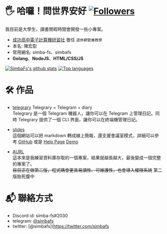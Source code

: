 # 🖐️ 哈囉！問世界安好  [![Followers](https://img.shields.io/github/followers/simba-fs?style=flat-square)](https://github.com/simba-fs)
我目前是大學生，讀書閒暇時間會開發一些小專案。  
- [成功高中電子計算機研習社](https://ckcsc.net) 擔任 `退休網管兼教學`  
- 本名: 陳宏彰
- 常用網名: simba-fs、simbafs
- **Golang**、**NodeJS**、**HTML/CSS/JS**

[![SimbaFs's github stats](https://github-readme-stats.vercel.app/api?username=simba-fs&show_icons=true)](https://github.com/simba-fs)
[![Top languages](https://github-readme-stats.vercel.app/api/top-langs?username=simba-fs&show_icons=true&locale=en&layout=compact)](https://github.com/simba-fs)

# 🛠 作品
- [telegrary](https://github.com/simba-fs/telegrary)
Telegrary = Telegram + diary  
Telegrary 是一個 Telegram 機器人，讓你可以在 Telegram 上管理日記。同時 Telegrary 提供了一個 CLI 界面，讓你可以在終端機管理日記。

- [slides](https://github.com/simba-fs/slides)  
這個網站可以把 markdown 轉成線上簡報，還支援會議室模式，詳細可以參考 [GitHub](https://github.com/simba-fs/slides) 或是 [Help Page](https://slides.simba-fs.dev/h/how-to-use)
[Demo](https://slides.simba-fs.dev)

- [AURL](https://github.com/simba-fs/aurl)  
這本來是我練習資料庫存取的一個專案，結果就越長越大，最後變成一個完整的專案了。  
~~目前正在做第二版，程式碼會更具易讀性、可維護性，也會導入權限系統~~ 第二版胎死腹中


# 📬 聯絡方式
- Discord id: simba-fs#2030
- telegram: [@simbafs](https://t.me/simbafs)
- twitter: [@simbafs](https://twitter.com/simbafs
